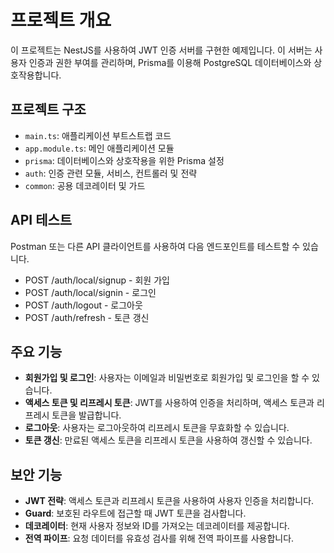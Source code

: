 # 프로젝트 개요

이 프로젝트는 NestJS를 사용하여 JWT 인증 서버를 구현한 예제입니다. 이 서버는 사용자 인증과 권한 부여를 관리하며, Prisma를 이용해 PostgreSQL 데이터베이스와 상호작용합니다.

## 프로젝트 구조

- `main.ts`: 애플리케이션 부트스트랩 코드
- `app.module.ts`: 메인 애플리케이션 모듈
- `prisma`: 데이터베이스와 상호작용을 위한 Prisma 설정
- `auth`: 인증 관련 모듈, 서비스, 컨트롤러 및 전략
- `common`: 공용 데코레이터 및 가드

## API 테스트

Postman 또는 다른 API 클라이언트를 사용하여 다음 엔드포인트를 테스트할 수 있습니다.

- POST /auth/local/signup - 회원 가입
- POST /auth/local/signin - 로그인
- POST /auth/logout - 로그아웃
- POST /auth/refresh - 토큰 갱신

## 주요 기능

- **회원가입 및 로그인**: 사용자는 이메일과 비밀번호로 회원가입 및 로그인을 할 수 있습니다.
- **액세스 토큰 및 리프레시 토큰**: JWT를 사용하여 인증을 처리하며, 액세스 토큰과 리프레시 토큰을 발급합니다.
- **로그아웃**: 사용자는 로그아웃하여 리프레시 토큰을 무효화할 수 있습니다.
- **토큰 갱신**: 만료된 액세스 토큰을 리프레시 토큰을 사용하여 갱신할 수 있습니다.

## 보안 기능

- **JWT 전략**: 액세스 토큰과 리프레시 토큰을 사용하여 사용자 인증을 처리합니다.
- **Guard**: 보호된 라우트에 접근할 때 JWT 토큰을 검사합니다.
- **데코레이터**: 현재 사용자 정보와 ID를 가져오는 데코레이터를 제공합니다.
- **전역 파이프**: 요청 데이터를 유효성 검사를 위해 전역 파이프를 사용합니다.
